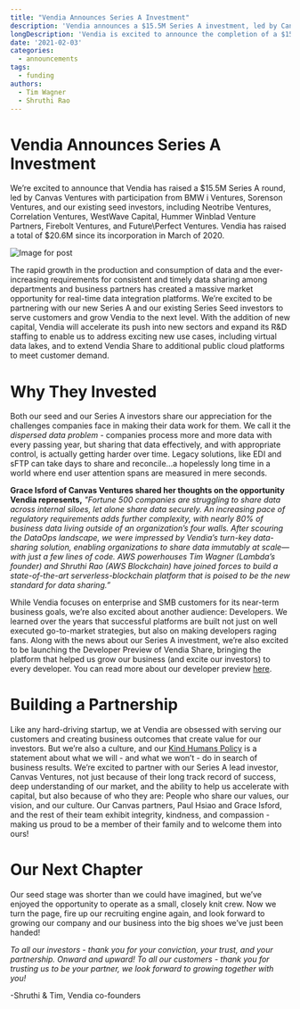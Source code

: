 ```yaml
---
title: "Vendia Announces Series A Investment"
description: 'Vendia announces a $15.5M Series A investment, led by Canvas Ventures'
longDescription: 'Vendia is excited to announce the completion of a $15.5M Series A investment, led by Canvas Ventures with participation from BMW i Ventures, Sorenson Ventures, and our existing seed investors'
date: '2021-02-03'
categories:
  - announcements
tags:
  - funding
authors:
  - Tim Wagner
  - Shruthi Rao
---
```


Vendia Announces Series A Investment
====================================

We’re excited to announce that Vendia has raised a $15.5M Series A round, led
by Canvas Ventures with participation from BMW i Ventures, Sorenson Ventures,
and our existing seed investors, including Neotribe Ventures, Correlation
Ventures, WestWave Capital, Hummer Winblad Venture Partners, Firebolt Ventures,
and Future\Perfect Ventures. Vendia has raised a total of $20.6M since its
incorporation in March of 2020.

![Image for post](https://d24nhiikxn5jns.cloudfront.net/images/Series%20A%20Announcement%20blog%20image%201.png)

The rapid growth in the production and consumption of data and the
ever-increasing requirements for consistent and timely data sharing among
departments and business partners has created a massive market opportunity for
real-time data integration platforms. We’re excited to be partnering with our
new Series A and our existing Series Seed investors to serve customers and
grow Vendia to the next level. With the addition of new capital, Vendia will
accelerate its push into new sectors and expand its R&D staffing to enable us
to address exciting new use cases, including virtual data lakes, and to extend
Vendia Share to additional public cloud platforms to meet customer demand.

Why They Invested
=================

Both our seed and our Series A investors share our appreciation for the
challenges companies face in making their data work for them. We call it the
_dispersed data problem_ - companies process more and more data with every
passing year, but sharing that data effectively, and with appropriate control,
is actually getting harder over time. Legacy solutions, like EDI and sFTP can
take days to share and reconcile...a hopelessly long time in a world where end
user attention spans are measured in mere seconds. 

**Grace Isford of Canvas Ventures shared her thoughts on the opportunity Vendia represents,**
_"Fortune 500 companies are struggling to share data across internal siloes,
let alone share data securely. An increasing pace of regulatory requirements
adds further complexity, with nearly 80% of business data living outside of an
organization’s four walls. After scouring the DataOps landscape, we were
impressed by Vendia’s turn-key data-sharing solution, enabling organizations to
share data immutably at scale—with just a few lines of code. AWS powerhouses
Tim Wagner (Lambda’s founder) and Shruthi Rao (AWS Blockchain) have joined
forces to build a state-of-the-art serverless-blockchain platform that is poised
to be the new standard for data sharing.”_

While Vendia focuses on enterprise and SMB customers for its near-term business
goals, we’re also excited about another audience: Developers. We learned over
the years that successful platforms are built not just on well executed
go-to-market strategies, but also on making developers raging fans. Along with the
news about our Series A investment, we’re also excited to be launching the
Developer Preview of Vendia Share, bringing the platform that helped us grow our
business (and excite our investors) to every developer. You can read more about
our developer preview [here](https://www.vendia.net/blog/welcome-to-developer-preview).

Building a Partnership
======================

Like any hard-driving startup, we at Vendia are obsessed with serving our
customers and creating business outcomes that create value for our investors.
But we’re also a culture, and our [Kind Humans Policy](https://www.vendia.net/kind-humans)
is a statement about what we will - and what we won’t - do in search of business
results. We’re excited to partner with our Series A lead investor, Canvas
Ventures, not just because of their long track record of success, deep
understanding of our market, and the ability to help us accelerate with
capital, but also because of who they are: People who share our values, our
vision, and our culture. Our Canvas partners, Paul Hsiao and Grace Isford,
and the rest of their team exhibit integrity, kindness, and compassion - making
us proud to be a member of their family and to welcome them into ours!

Our Next Chapter
================

Our seed stage was shorter than we could have imagined, but we’ve enjoyed the
opportunity to operate as a small, closely knit crew. Now we turn the page,
fire up our recruiting engine again, and look forward to growing our company
and our business into the big shoes we’ve just been handed! 

_To all our investors - thank you for your conviction, your trust, and your partnership. Onward and upward!_
_To all our customers - thank you for trusting us to be your partner, we look forward to growing together with you!_

-Shruthi & Tim, Vendia co-founders
